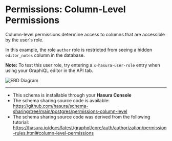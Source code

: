 # Permissions: Column-Level Permissions

Column-level permissions determine access to columns that are accessible by the user's role.

In this example, the role `author` role is restricted from seeing a hidden `editor_notes` column in the database.

**Note:** To test this user role, try entering a `x-hasura-user-role` entry when using your GraphiQL editor in the API tab.

![ERD Diagram](https://hasura.github.io/schema-sharing/postgres/permissions-column-level/diagram.png)

-----

- This schema is installable through your **Hasura Console**
- The schema sharing source code is available: https://github.com/hasura/schema-sharing/tree/main/postgres/permissions-column-level
- The schema sharing source code was derived from the following tutorial: https://hasura.io/docs/latest/graphql/core/auth/authorization/permission-rules.html#column-level-permissions